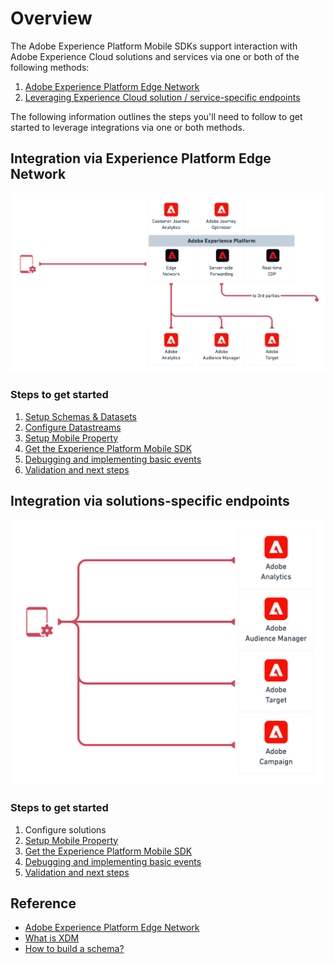 # Overview

The Adobe Experience Platform Mobile SDKs support interaction with Adobe Experience Cloud solutions and services via one or both of the following methods:

1. [Adobe Experience Platform Edge Network](overview.md#integration-via-experience-platform-edge-network)
2. [Leveraging Experience Cloud solution / service-specific endpoints](overview.md#integration-via-solutions-specific-network-infrastructure)

The following information outlines the steps you'll need to follow to get started to leverage integrations via one or both methods.

## Integration via Experience Platform Edge Network

![](../.gitbook/assets/1-img.png)

### Steps to get started

1. [Setup Schemas & Datasets](setup-schemas-and-datasets.md)
2. [Configure Datastreams](configure-datastreams.md)
3. [Setup Mobile Property](create-a-mobile-property.md)
4. [Get the Experience Platform Mobile SDK](get-the-sdk.md)
5. [Debugging and implementing basic events](enable-debug-logging.md)
6. [Validation and next steps](validate.md)

## Integration via solutions-specific endpoints

![](../.gitbook/assets/2-img.png)

### Steps to get started

1. Configure solutions
2. [Setup Mobile Property](create-a-mobile-property.md)
3. [Get the Experience Platform Mobile SDK](get-the-sdk.md)
4. [Debugging and implementing basic events](enable-debug-logging.md)
5. [Validation and next steps](validate.md)

## Reference

* [Adobe Experience Platform Edge Network](https://experienceleague.adobe.com/docs/web-sdk-learn/tutorials/introduction-to-web-sdk-and-edge-network.html?lang=en)
* [What is XDM](https://experienceleague.adobe.com/docs/experience-platform/xdm/home.html?lang=en)
* [How to build a schema?](https://experienceleague.adobe.com/docs/experience-platform/xdm/schema/composition.html?lang=en#schema)

